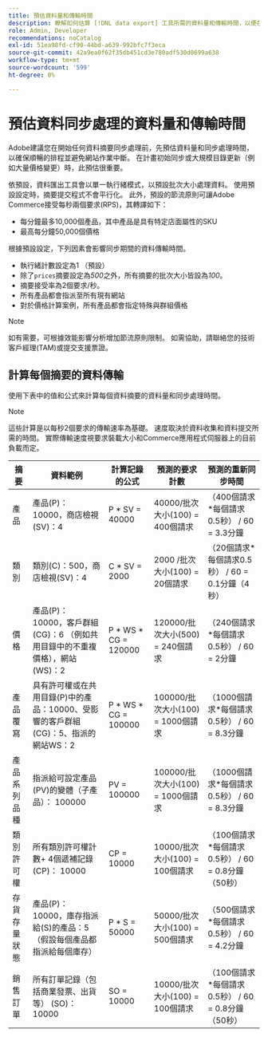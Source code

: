 ```yaml
---
title: 預估資料量和傳輸時間
description: 瞭解如何估算 [!DNL data export] 工具所需的資料量和傳輸時間，以便在Adobe Commerce和連線的服務之間同步摘要資料。
role: Admin, Developer
recommendations: noCatalog
exl-id: 51ea98fd-cf90-44bd-a639-992bfc7f3eca
source-git-commit: 42a9ea0f62f35db451cd3e780adf530d0699a638
workflow-type: tm+mt
source-wordcount: '599'
ht-degree: 0%

---
```


# 預估資料同步處理的資料量和傳輸時間

Adobe建議您在開始任何資料摘要同步處理前，先預估資料量和同步處理時間，以確保順暢的排程並避免網站作業中斷。 在計畫初始同步或大規模目錄更新（例如大量價格變更）時，此預估很重要。

依預設，資料匯出工具會以單一執行緒模式，以預設批次大小處理資料。 使用預設設定時，摘要提交程式不會平行化。 此外，預設的節流原則可讓Adobe Commerce接受每秒兩個要求(RPS)，其轉譯如下：

- 每分鐘最多10,000個產品，其中產品是具有特定店面屬性的SKU
- 最高每分鐘50,000個價格

根據預設設定，下列因素會影響同步期間的資料傳輸時間。

- 執行緒計數設定為1 （預設）
- 除了`prices`摘要設定為&#x200B;_500_&#x200B;之外，所有摘要的批次大小皆設為&#x200B;_100_。
- 摘要接受率為2個要求/秒。
- 所有產品都會指派至所有現有網站
- 對於價格計算案例，所有產品都會指定特殊與群組價格

>[!NOTE]
>
>如有需要，可根據效能影響分析增加節流原則限制。 如需協助，請聯絡您的技術客戶經理(TAM)或提交支援票證。

## 計算每個摘要的資料傳輸

使用下表中的值和公式來計算每個資料摘要的資料量和同步處理時間。

>[!NOTE]
>
>這些計算是以每秒2個要求的傳輸速率為基礎。 速度取決於資料收集和資料提交所需的時間。 實際傳輸速度視要求裝載大小和Commerce應用程式伺服器上的目前負載而定。

| 摘要 | 資料範例 | 計算記錄的公式 | 預測的要求計數 | 預測的重新同步時間 |
| --- | --- | --- | --- | --- |
| 產品 | 產品(P)：10000，商店檢視(SV)：4 | P * SV = 40000 | 40000/批次大小(100) = 400個請求 | （400個請求*每個請求0.5秒） / 60 = 3.3分鐘 |
| 類別 | 類別(C)：500，商店檢視(SV)：4 | C * SV = 2000 | 2000 /批次大小(100) = 20個請求 | （20個請求*每個請求0.5秒） / 60 = 0.1分鐘（4秒） |
| 價格 | 產品(P)：10000，客戶群組(CG)：6 （例如共用目錄中的不重複價格），網站(WS)：2 | P \* WS * CG = 120000 | 120000/批次大小(500) = 240個請求 | （240個請求*每個請求0.5秒） / 60 = 2分鐘 |
| 產品覆寫 | 具有許可權或在共用目錄(P)中的產品：10000、受影響的客戶群組(CG)：5、指派的網站WS：2 | P \* WS * CG = 100000 | 100000/批次大小(100) = 1000個請求 | （1000個請求*每個請求0.5秒） / 60 = 8.3分鐘 |
| 產品系列品種 | 指派給可設定產品(PV)的變體（子產品）： 100000 | PV = 100000 | 100000/批次大小(100) = 1000個請求 | （1000個請求*每個請求0.5秒） / 60 = 8.3分鐘 |
| 類別許可權 | 所有類別許可權計數+ 4個遞補記錄(CP)： 10000 | CP = 10000 | 10000/批次大小(100) = 100個請求 | （100個請求*每個請求0.5秒） / 60 = 0.8分鐘（50秒） |
| 存貨存量狀態 | 產品(P)：10000，庫存指派給(S)的產品：5 （假設每個產品都指派給每個庫存） | P * S = 50000 | 50000/批次大小(100) = 500個請求 | （500個請求*每個請求0.5秒） / 60 = 4.2分鐘 |
| 銷售訂單 | 所有訂單記錄（包括商業發票、出貨等） (SO)：10000 | SO = 10000 | 10000/批次大小(100) = 100個請求 | （100個請求*每個請求0.5秒） / 60 = 0.8分鐘（50秒） |
